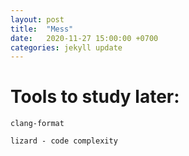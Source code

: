 ```yaml
---
layout: post
title:  "Mess"
date:   2020-11-27 15:00:00 +0700
categories: jekyll update
---
```

# Tools to study later:

    clang-format

    lizard - code complexity

